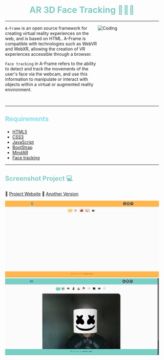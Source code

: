 # <h1 align="center" style="color: #80cbc4;"> AR 3D Face Tracking 👨🏻‍💻 </h1> <hr>  

<img align="right" alt="Coding" width="200" height="200" src="https://plugins-media.makeupar.com/smb/blog/post/2022-07-18/dbb6407f-e95d-4298-89b7-4efac6c4f6d4.gif">

` A-Frame ` is an open source framework for creating virtual reality experiences on the web, and is based on HTML. A-Frame is compatible with technologies such as WebVR and WebXR, allowing the creation of VR experiences accessible through a browser.
<br>

` Face tracking ` in A-Frame refers to the ability to detect and track the movements of the user's face via the webcam, and use this information to manipulate or interact with objects within a virtual or augmented reality environment.

<br>
<hr>  

## <p align="left" style="color: #80deea;"> Requirements </p>

- [HTML5](https://developer.mozilla.org/es/docs/Web/HTML) 
- [CSS3](https://developer.mozilla.org/es/docs/Web/CSS)
- [JavaScript](https://developer.mozilla.org/es/docs/Web/JavaScript)
- [BootStrap](https://mdbootstrap.com/)
- [MindAR](https://hiukim.github.io/mind-ar-js-doc/)
- [Face tracking ](https://hiukim.github.io/mind-ar-js-doc/face-tracking-quick-start/overview)


<hr>  

## <p align="left" style="color: #80cbc4;"> Screenshot Project 💻 </p>

🔶 [Project Website](https://alejandro-190107.github.io/AR-3D-Face-Tracking/)
🔶 [Another Version](https://ar-3d-face-tracking-al.netlify.app/)

![Screenshot](assets/img/Screenshot.png)
![Screenshot](assets/img/Screenshot2.jpg)